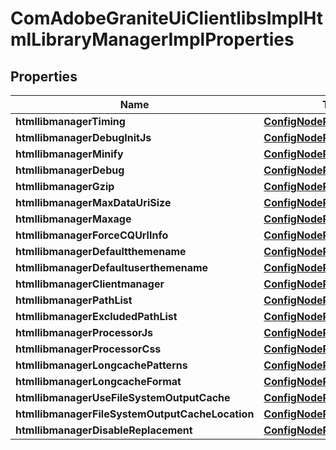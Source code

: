 
# ComAdobeGraniteUiClientlibsImplHtmlLibraryManagerImplProperties

## Properties
Name | Type | Description | Notes
------------ | ------------- | ------------- | -------------
**htmllibmanagerTiming** | [**ConfigNodePropertyBoolean**](ConfigNodePropertyBoolean.md) |  |  [optional]
**htmllibmanagerDebugInitJs** | [**ConfigNodePropertyString**](ConfigNodePropertyString.md) |  |  [optional]
**htmllibmanagerMinify** | [**ConfigNodePropertyBoolean**](ConfigNodePropertyBoolean.md) |  |  [optional]
**htmllibmanagerDebug** | [**ConfigNodePropertyBoolean**](ConfigNodePropertyBoolean.md) |  |  [optional]
**htmllibmanagerGzip** | [**ConfigNodePropertyBoolean**](ConfigNodePropertyBoolean.md) |  |  [optional]
**htmllibmanagerMaxDataUriSize** | [**ConfigNodePropertyInteger**](ConfigNodePropertyInteger.md) |  |  [optional]
**htmllibmanagerMaxage** | [**ConfigNodePropertyInteger**](ConfigNodePropertyInteger.md) |  |  [optional]
**htmllibmanagerForceCQUrlInfo** | [**ConfigNodePropertyBoolean**](ConfigNodePropertyBoolean.md) |  |  [optional]
**htmllibmanagerDefaultthemename** | [**ConfigNodePropertyString**](ConfigNodePropertyString.md) |  |  [optional]
**htmllibmanagerDefaultuserthemename** | [**ConfigNodePropertyString**](ConfigNodePropertyString.md) |  |  [optional]
**htmllibmanagerClientmanager** | [**ConfigNodePropertyString**](ConfigNodePropertyString.md) |  |  [optional]
**htmllibmanagerPathList** | [**ConfigNodePropertyArray**](ConfigNodePropertyArray.md) |  |  [optional]
**htmllibmanagerExcludedPathList** | [**ConfigNodePropertyArray**](ConfigNodePropertyArray.md) |  |  [optional]
**htmllibmanagerProcessorJs** | [**ConfigNodePropertyArray**](ConfigNodePropertyArray.md) |  |  [optional]
**htmllibmanagerProcessorCss** | [**ConfigNodePropertyArray**](ConfigNodePropertyArray.md) |  |  [optional]
**htmllibmanagerLongcachePatterns** | [**ConfigNodePropertyArray**](ConfigNodePropertyArray.md) |  |  [optional]
**htmllibmanagerLongcacheFormat** | [**ConfigNodePropertyString**](ConfigNodePropertyString.md) |  |  [optional]
**htmllibmanagerUseFileSystemOutputCache** | [**ConfigNodePropertyBoolean**](ConfigNodePropertyBoolean.md) |  |  [optional]
**htmllibmanagerFileSystemOutputCacheLocation** | [**ConfigNodePropertyString**](ConfigNodePropertyString.md) |  |  [optional]
**htmllibmanagerDisableReplacement** | [**ConfigNodePropertyArray**](ConfigNodePropertyArray.md) |  |  [optional]



